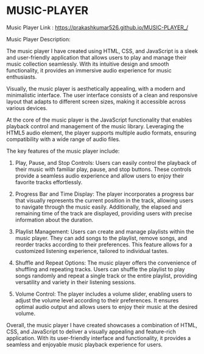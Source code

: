 # MUSIC-PLAYER

Music Player Link :  https://prakashkumar526.github.io/MUSIC-PLAYER_/

Music Player Description:

The music player I have created using HTML, CSS, and JavaScript is a sleek and user-friendly application that allows users to play and manage their music collection seamlessly. With its intuitive design and smooth functionality, it provides an immersive audio experience for music enthusiasts.

Visually, the music player is aesthetically appealing, with a modern and minimalistic interface. The user interface consists of a clean and responsive layout that adapts to different screen sizes, making it accessible across various devices.

At the core of the music player is the JavaScript functionality that enables playback control and management of the music library. Leveraging the HTML5 audio element, the player supports multiple audio formats, ensuring compatibility with a wide range of audio files.

The key features of the music player include:

1. Play, Pause, and Stop Controls: Users can easily control the playback of their music with familiar play, pause, and stop buttons. These controls provide a seamless audio experience and allow users to enjoy their favorite tracks effortlessly.

2. Progress Bar and Time Display: The player incorporates a progress bar that visually represents the current position in the track, allowing users to navigate through the music easily. Additionally, the elapsed and remaining time of the track are displayed, providing users with precise information about the duration.

3. Playlist Management: Users can create and manage playlists within the music player. They can add songs to the playlist, remove songs, and reorder tracks according to their preferences. This feature allows for a customized listening experience, tailored to individual tastes.

4. Shuffle and Repeat Options: The music player offers the convenience of shuffling and repeating tracks. Users can shuffle the playlist to play songs randomly and repeat a single track or the entire playlist, providing versatility and variety in their listening sessions.

5. Volume Control: The player includes a volume slider, enabling users to adjust the volume level according to their preferences. It ensures optimal audio output and allows users to enjoy their music at the desired volume.

Overall, the music player I have created showcases a combination of HTML, CSS, and JavaScript to deliver a visually appealing and feature-rich application. With its user-friendly interface and functionality, it provides a seamless and enjoyable music playback experience for users.
